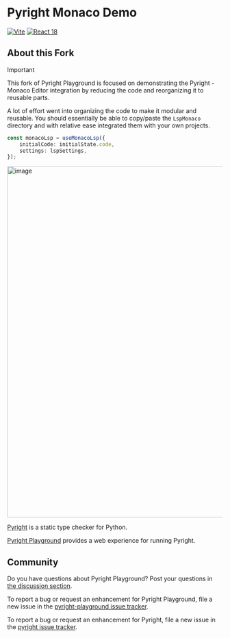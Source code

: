# Pyright Monaco Demo

[![Vite](https://img.shields.io/badge/Vite-latest-646CFF?logo=vite)](https://vitejs.dev) [![React 18](https://img.shields.io/badge/React-18-61DAFB?logo=react)](https://react.dev)

## About this Fork

> [!IMPORTANT]
> This fork of Pyright Playground is focused on demonstrating the Pyright - Monaco Editor integration by reducing the code and reorganizing it to reusable parts.
>
> A lot of effort went into organizing the code to make it modular and reusable. You should essentially be able to copy/paste the `LspMonaco` directory and with relative ease integrated them with your own projects.

```typescript
const monacoLsp = useMonacoLsp({
    initialCode: initialState.code,
    settings: lspSettings,
});
```

<img width="820" alt="image" src="https://github.com/user-attachments/assets/bc999ed5-7f4a-488c-85fc-0a43a171ec23" />

[Pyright](https://github.com/Microsoft/pyright) is a static type checker for Python.

[Pyright Playground](https://pyright-play.net) provides a web experience for running Pyright.

## Community

Do you have questions about Pyright Playground? Post your questions in [the discussion section](https://github.com/erictraut/pyright-playground/discussions).

To report a bug or request an enhancement for Pyright Playground, file a new issue in the [pyright-playground issue tracker](https://github.com/erictraut/pyright-playground/issues).

To report a bug or request an enhancement for Pyright, file a new issue in the [pyright issue tracker](https://github.com/microsoft/pyright/issues).
